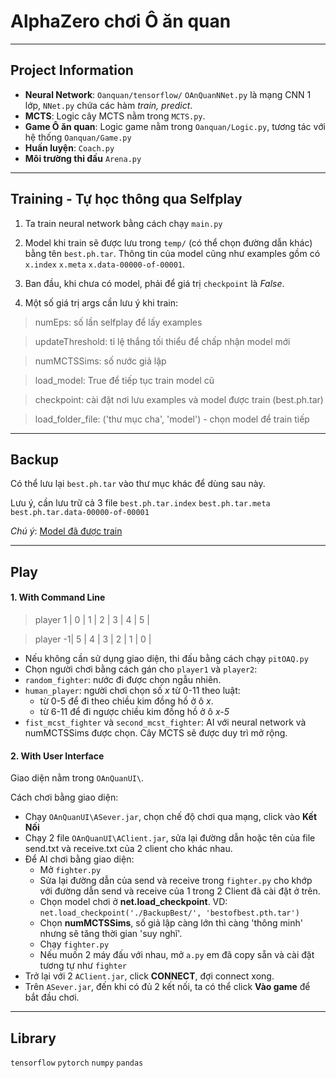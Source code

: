 # AlphaZero chơi Ô ăn quan
----
## Project Information
- **Neural Network**: `Oanquan/tensorflow/` `OAnQuanNNet.py` là mạng CNN 1 lớp, `NNet.py` chứa các hàm *train, predict*.
- **MCTS**: Logic cây MCTS nằm trong `MCTS.py`.
- **Game Ô ăn quan**: Logic game nằm trong `Oanquan/Logic.py`, tương tác với hệ thống `Oanquan/Game.py`
- **Huấn luyện**: `Coach.py`
- **Môi trường thi đấu** `Arena.py`
----
## Training - Tự học thông qua Selfplay
1. Ta train neural network bằng cách chạy `main.py`

1. Model khi train sẽ được lưu trong `temp/` (có thể chọn đường dẫn khác) bằng tên `best.ph.tar`. Thông tin của model cũng như examples gồm có `x.index` `x.meta` `x.data-00000-of-00001`.
1. Ban đầu, khi chưa có model, phải để giá trị `checkpoint` là *False*.

1. Một số giá trị args cần lưu ý khi train:

>numEps: số lần selfplay để lấy examples

>updateThreshold: tỉ lệ thắng tối thiểu để chấp nhận model mới

>numMCTSSims: số nước giả lập

>load_model: True để tiếp tục train model cũ

>checkpoint: cài đặt nơi lưu examples và model được train (best.ph.tar)

>load\_folder\_file: ('thư mục cha', 'model') - chọn model để train tiếp


----
## Backup
 Có thể lưu lại `best.ph.tar` vào thư mục khác để dùng sau này.
 
 Lưu ý, cần lưu trữ cả 3 file
 `best.ph.tar.index` `best.ph.tar.meta` `best.ph.tar.data-00000-of-00001`
 
 *Chú ý*: [Model đã được train](https://drive.google.com/open?id=1DNCk3tDlzGNC35iFGIK2bDsClGeHvuij)

----
## Play
 #### 1. With Command Line

 > player 1 | 0 | 1 | 2 | 3 | 4 | 5 |
 
 > player -1| 5 | 4 | 3 | 2 | 1 | 0 |

 - Nếu không cần sử dụng giao diện, thi đấu bằng cách chạy `pitOAQ.py`
 - Chọn người chơi bằng cách gán cho `player1` và `player2`:
  - `random_fighter`: nước đi được chọn ngẫu nhiên.
  - `human_player`: người chơi chọn số *x* từ 0-11 theo luật:
    - từ 0-5 để đi theo chiều kim đồng hồ ở ô *x*.
    - từ 6-11 để đi ngược chiều kim đồng hồ ở ô *x-5*
  - `fist_mcst_fighter` và `second_mcst_fighter`: AI với neural network và numMCTSSims được chọn. Cây MCTS sẽ được duy trì mở rộng.
 
 #### 2. With User Interface
 Giao diện nằm trong `OAnQuanUI\`.
 
 Cách chơi bằng giao diện:
 - Chạy `OAnQuanUI\ASever.jar`, chọn chế độ chơi qua mạng, click vào **Kết Nối**
 - Chạy 2 file `OAnQuanUI\AClient.jar`, sửa lại đường dẫn hoặc tên của file send.txt và receive.txt của 2 client cho khác nhau.
 - Để AI chơi bằng giao diện:
   - Mở `fighter.py`
   - Sửa lại đường dẫn của send và receive trong `fighter.py` cho khớp với đường dẫn send và receive của 1 trong 2 Client đã cài đặt ở trên.
   - Chọn model chơi ở **net.load_checkpoint**. VD: `net.load_checkpoint('./BackupBest/', 'bestofbest.pth.tar')`
   - Chọn **numMCTSSims**, số giả lập càng lớn thì càng 'thông minh' nhưng sẽ tăng thời gian 'suy nghĩ'.
   - Chạy `fighter.py`
   - Nếu muốn 2 máy đấu với nhau, mở `a.py` em đã copy sẵn và cài đặt tương tự như `fighter`
 - Trở lại với 2 `AClient.jar`, click **CONNECT**, đợi connect xong.
 - Trên `ASever.jar`, đến khi có đủ 2 kết nối, ta có thể click **Vào game** để bắt đầu chơi.
 
----
 ## Library
 `tensorflow` `pytorch` `numpy` `pandas` 

